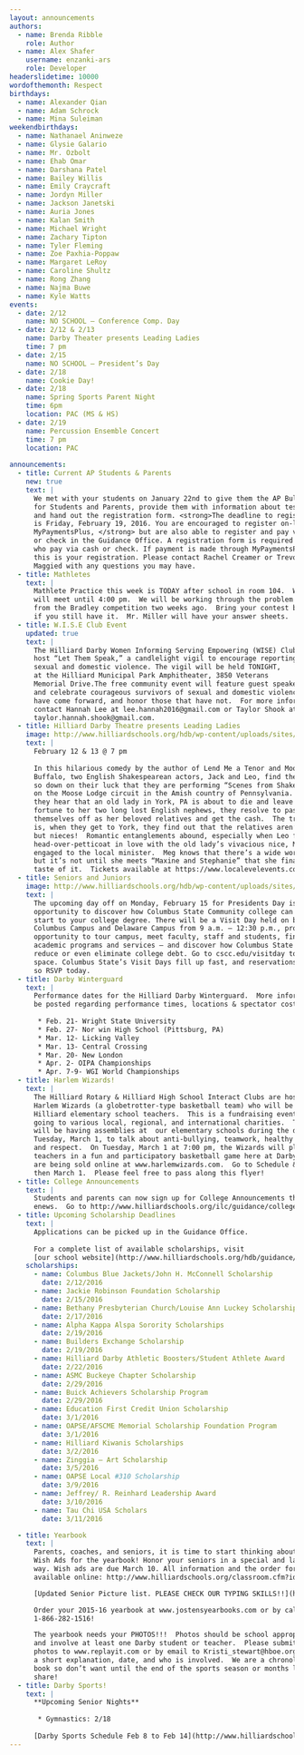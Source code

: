 ```yaml
---
layout: announcements
authors:
  - name: Brenda Ribble
    role: Author
  - name: Alex Shafer 
    username: enzanki-ars 
    role: Developer
headerslidetime: 10000
wordofthemonth: Respect
birthdays:
  - name: Alexander Qian
  - name: Adam Schrock
  - name: Mina Suleiman
weekendbirthdays:
  - name: Nathanael Aninweze
  - name: Glysie Galario
  - name: Mr. Ozbolt
  - name: Ehab Omar
  - name: Darshana Patel
  - name: Bailey Willis
  - name: Emily Craycraft
  - name: Jordyn Miller
  - name: Jackson Janetski
  - name: Auria Jones
  - name: Kalan Smith
  - name: Michael Wright
  - name: Zachary Tipton
  - name: Tyler Fleming
  - name: Zoe Paxhia-Poppaw
  - name: Margaret LeRoy
  - name: Caroline Shultz
  - name: Rong Zhang
  - name: Najma Buwe
  - name: Kyle Watts
events:
  - date: 2/12
    name: NO SCHOOL – Conference Comp. Day
  - date: 2/12 & 2/13
    name: Darby Theater presents Leading Ladies
    time: 7 pm
  - date: 2/15
    name: NO SCHOOL – President’s Day
  - date: 2/18
    name: Cookie Day!
  - date: 2/18
    name: Spring Sports Parent Night
    time: 6pm 
    location: PAC (MS & HS)
  - date: 2/19
    name: Percussion Ensemble Concert
    time: 7 pm
    location: PAC
    
announcements:
  - title: Current AP Students & Parents
    new: true
    text: | 
      We met with your students on January 22nd to give them the AP Bulletin 
      for Students and Parents, provide them with information about testing, 
      and hand out the registration form. <strong>The deadline to register 
      is Friday, February 19, 2016. You are encouraged to register on-line via 
      MyPaymentsPlus, </strong> but are also able to register and pay via cash 
      or check in the Guidance Office. A registration form is required by all students 
      who pay via cash or check. If payment is made through MyPaymentsPlus, 
      this is your registration. Please contact Rachel Creamer or Trevor 
      Maggied with any questions you may have.
  - title: Mathletes
    text: |
      Mathlete Practice this week is TODAY after school in room 104.  We 
      will meet until 4:00 pm.  We will be working through the problem sets 
      from the Bradley competition two weeks ago.  Bring your contest book 
      if you still have it.  Mr. Miller will have your answer sheets.
  - title: W.I.S.E Club Event
    updated: true
    text: |
      The Hilliard Darby Women Informing Serving Empowering (WISE) Club will 
      host “Let Them Speak,” a candlelight vigil to encourage reportings of 
      sexual and domestic violence. The vigil will be held TONIGHT,  
      at the Hilliard Municipal Park Amphitheater, 3850 Veterans 
      Memorial Drive.The free community event will feature guest speakers 
      and celebrate courageous survivors of sexual and domestic violence that 
      have come forward, and honor those that have not.  For more information, 
      contact Hannah Lee at lee.hannah2016@gmail.com or Taylor Shook at 
      taylor.hannah.shook@gmail.com.
  - title: Hilliard Darby Theatre presents Leading Ladies
    image: http://www.hilliardschools.org/hdb/wp-content/uploads/sites/19/1058974_orig.png
    text: |
      February 12 & 13 @ 7 pm
      
      In this hilarious comedy by the author of Lend Me a Tenor and Moon Over 
      Buffalo, two English Shakespearean actors, Jack and Leo, find themselves 
      so down on their luck that they are performing “Scenes from Shakespeare” 
      on the Moose Lodge circuit in the Amish country of Pennsylvania.  When 
      they hear that an old lady in York, PA is about to die and leave her 
      fortune to her two long lost English nephews, they resolve to pass 
      themselves off as her beloved relatives and get the cash.  The trouble 
      is, when they get to York, they find out that the relatives aren’t nephews, 
      but nieces!  Romantic entanglements abound, especially when Leo falls 
      head-over-petticoat in love with the old lady’s vivacious nice, Meg. who’s 
      engaged to the local minister.  Meg knows that there’s a wide world out there, 
      but it’s not until she meets “Maxine and Stephanie” that she finally gets a 
      taste of it.  Tickets available at https://www.localevelevents.com/events/details/1461
  - title: Seniors and Juniors
    image: http://www.hilliardschools.org/hdb/wp-content/uploads/sites/19/VisitDayAnnouncementSlide_Jan16-300x200.jpg
    text: | 
      The upcoming day off on Monday, February 15 for Presidents Day is a great 
      opportunity to discover how Columbus State Community college can be a smart 
      start to your college degree. There will be a Visit Day held on both the 
      Columbus Campus and Delaware Campus from 9 a.m. – 12:30 p.m., providing an 
      opportunity to tour campus, meet faculty, staff and students, find out about 
      academic programs and services – and discover how Columbus State can help you 
      reduce or even eliminate college debt. Go to cscc.edu/visitday to reserve your 
      space. Columbus State’s Visit Days fill up fast, and reservations are required, 
      so RSVP today.
  - title: Darby Winterguard
    text: |
      Performance dates for the Hilliard Darby Winterguard.  More information will 
      be posted regarding performance times, locations & spectator cost in the future.
      
       * Feb. 21- Wright State University
       * Feb. 27- Nor win High School (Pittsburg, PA)
       * Mar. 12- Licking Valley
       * Mar. 13- Central Crossing
       * Mar. 20- New London
       * Apr. 2- OIPA Championships
       * Apr. 7-9- WGI World Championships
  - title: Harlem Wizards!
    text: |
      The Hilliard Rotary & Hilliard High School Interact Clubs are hosting the 
      Harlem Wizards (a globetrotter-type basketball team) who will be playing 
      Hilliard elementary school teachers.  This is a fundraising event with proceeds 
      going to various local, regional, and international charities.  The Wizards 
      will be having assemblies at  our elementary schools during the day on 
      Tuesday, March 1, to talk about anti-bullying, teamwork, healthy lifestyles, 
      and respect.  On Tuesday, March 1 at 7:00 pm, the Wizards will play Hilliard 
      teachers in a fun and participatory basketball game here at Darby.  Tickets 
      are being sold online at www.harlemwizards.com.  Go to Schedule & Tickets, 
      then March 1.  Please feel free to pass along this flyer!
  - title: College Announcements
    text: | 
      Students and parents can now sign up for College Announcements through 
      enews.  Go to http://www.hilliardschools.org/ilc/guidance/college-announcements/
  - title: Upcoming Scholarship Deadlines
    text: | 
      Applications can be picked up in the Guidance Office.
      
      For a complete list of available scholarships, visit 
      [our school website](http://www.hilliardschools.org/hdb/guidance/college-information/scholarship-information/)
    scholarships:
      - name: Columbus Blue Jackets/John H. McConnell Scholarship  
        date: 2/12/2016
      - name: Jackie Robinson Foundation Scholarship
        date: 2/15/2016
      - name: Bethany Presbyterian Church/Louise Ann Luckey Scholarship
        date: 2/17/2016
      - name: Alpha Kappa Alspa Sorority Scholarships
        date: 2/19/2016
      - name: Builders Exchange Scholarship
        date: 2/19/2016
      - name: Hilliard Darby Athletic Boosters/Student Athlete Award
        date: 2/22/2016
      - name: ASMC Buckeye Chapter Scholarship
        date: 2/29/2016
      - name: Buick Achievers Scholarship Program
        date: 2/29/2016
      - name: Education First Credit Union Scholarship
        date: 3/1/2016
      - name: OAPSE/AFSCME Memorial Scholarship Foundation Program
        date: 3/1/2016
      - name: Hilliard Kiwanis Scholarships
        date: 3/2/2016
      - name: Zinggia – Art Scholarship
        date: 3/5/2016
      - name: OAPSE Local #310 Scholarship
        date: 3/9/2016
      - name: Jeffrey/ R. Reinhard Leadership Award
        date: 3/10/2016
      - name: Tau Chi USA Scholars
        date: 3/11/2016

  - title: Yearbook
    text: |
      Parents, coaches, and seniors, it is time to start thinking about Senior 
      Wish Ads for the yearbook! Honor your seniors in a special and lasting 
      way. Wish ads are due March 10. All information and the order form are 
      available online: http://www.hilliardschools.org/classroom.cfm?id=484&TempID=1140

      [Updated Senior Picture list. PLEASE CHECK OUR TYPING SKILLS!!](http://www.hilliardschools.org/classroom.cfm?id=484&TempID=12698)

      Order your 2015-16 yearbook at www.jostensyearbooks.com or by calling 
      1-866-282-1516!

      The yearbook needs your PHOTOS!!!  Photos should be school appropriate 
      and involve at least one Darby student or teacher.  Please submit your 
      photos to www.replayit.com or by email to Kristi_stewart@hboe.org  with 
      a short explanation, date, and who is involved.  We are a chronological 
      book so don’t want until the end of the sports season or months later to 
      share!
  - title: Darby Sports!
    text: | 
      **Upcoming Senior Nights**
      
       * Gymnastics: 2/18
      
      [Darby Sports Schedule Feb 8 to Feb 14](http://www.hilliardschools.org/hdb/wp-content/uploads/sites/19/Darby-Sports-Schedule-Feb-8-to-Feb-14.pdf)
---
```


